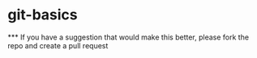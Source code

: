 # git-basics
***  If you have a suggestion that would make this better, 
please fork the repo and create a pull request
